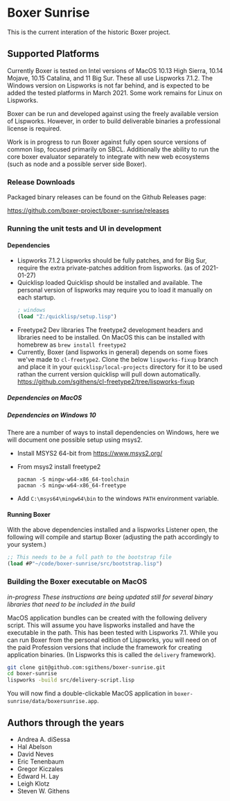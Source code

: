 # Boxer Sunrise

This is the current interation of the historic Boxer project.

## Supported Platforms

Currently Boxer is tested on Intel versions of MacOS 10.13 High Sierra, 10.14 Mojave, 10.15 Catalina, and
11 Big Sur. These all use Lispworks 7.1.2. The Windows version on Lispworks is not far behind, and is expected
to be added the tested platforms in March 2021. Some work remains for Linux on Lispworks.

Boxer can be run and developed against using the freely available version of Lispworks. However, in order to
build deliverable binaries a professional license is required.

Work is in progress to run Boxer against fully open source versions of common lisp, focused primarily on SBCL.
Additionally the ability to run the core boxer evaluator separately to integrate with new web ecosystems (such
as node and a possible server side Boxer).

### Release Downloads

Packaged binary releases can be found on the Github Releases page:

https://github.com/boxer-project/boxer-sunrise/releases

### Running the unit tests and UI in development

#### Dependencies

- Lispworks 7.1.2
  Lispworks should be fully patches, and for Big Sur, require the extra private-patches addition from lispworks.
  (as of 2021-01-27)
- Quicklisp loaded
  Quicklisp should be installed and available. The personal version of lispworks may require you to load it
  manually on each startup.
  ```lisp
  ; windows
  (load "Z:/quicklisp/setup.lisp")
  ```
- Freetype2 Dev libraries
  The freetype2 development headers and libraries need to be installed. On MacOS this can be installed with
  homebrew as `brew install freetype2`
- Currently, Boxer (and lispworks in general) depends on some fixes we've made to `cl-freetype2`.
  Clone the below `lispworks-fixup` branch and place it in your `quicklisp/local-projects` directory for it to
  be used rathan the current version quicklisp will pull down automatically.
  https://github.com/sgithens/cl-freetype2/tree/lispworks-fixup

##### Dependencies on MacOS

##### Dependencies on Windows 10

There are a number of ways to install dependencies on Windows, here we will document one possible setup using msys2.

- Install MSYS2 64-bit from https://www.msys2.org/

- From msys2 install freetype2

  ```
  pacman -S mingw-w64-x86_64-toolchain
  pacman -S mingw-w64-x86_64-freetype
  ```

- Add `C:\msys64\mingw64\bin` to the windows `PATH` environment variable.


#### Running Boxer

With the above dependencies installed and a lispworks Listener open, the following will compile and startup Boxer (adjusting the
path accordingly to your system.)

```lisp
;; This needs to be a full path to the bootstrap file
(load #P"~/code/boxer-sunrise/src/bootstrap.lisp")
```

### Building the Boxer executable on MacOS

*in-progress These instructions are being updated still for several binary libraries that need to be included
in the build*

MacOS application bundles can be created with the following delivery script. This will assume you have lispworks
installed and have the executable in the path. This has been tested with Lispworks 7.1. While you can run Boxer
from the personal edition of Lispworks, you will need on of the paid Profession versions that include the framework
for creating application binaries. (In Lispworks this is called the `delivery` framework).

```bash
git clone git@github.com:sgithens/boxer-sunrise.git
cd boxer-sunrise
lispworks -build src/delivery-script.lisp
```

You will now find a double-clickable MacOS application in `boxer-sunrise/data/boxersunrise.app`.


## Authors through the years

* Andrea A. diSessa
* Hal Abelson
* David Neves
* Eric Tenenbaum
* Gregor Kiczales
* Edward H. Lay
* Leigh Klotz
* Steven W. Githens
